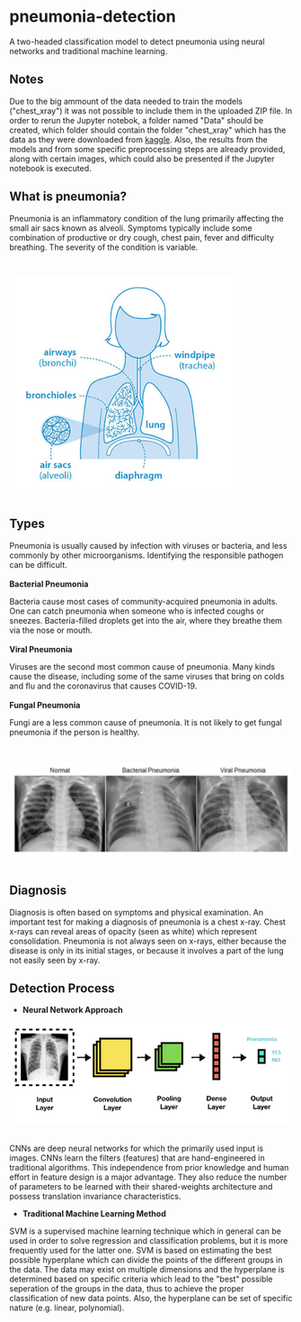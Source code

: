 # pneumonia-detection
A two-headed classification model to detect pneumonia using neural networks and traditional machine learning.

## Notes
Due to the big ammount of the data needed to train the models ("chest_xray") it was not possible to include them in the uploaded ZIP file. In order to rerun the Jupyter notebok, a folder named "Data" should be created, which folder should contain the folder "chest_xray" which has the data as they were downloaded from [kaggle](https://www.kaggle.com/paultimothymooney/chest-xray-pneumonia). Also, the results from the models and from some specific preprocessing steps are already provided, along with certain images, which could also be presented if the Jupyter notebook is executed.

## **What is pneumonia?**

Pneumonia is an inflammatory condition of the lung primarily affecting the small air sacs known as alveoli.  Symptoms typically include some combination of productive or dry cough, chest pain, fever and difficulty breathing. The severity of the condition is variable.   

<br><div><img src="./readme_images/intro_image.png" width="400"></div><br>

## **Types**

Pneumonia is usually caused by infection with viruses or bacteria, and less commonly by other microorganisms. Identifying the responsible pathogen can be difficult. 
<br><br>
**Bacterial Pneumonia**

Bacteria cause most cases of community-acquired pneumonia in adults.
One can catch pneumonia when someone who is infected coughs or sneezes. Bacteria-filled droplets get into the air, where they breathe them via the nose or mouth.
<br><br>
**Viral Pneumonia**

Viruses are the second most common cause of pneumonia. Many kinds cause the disease, including some of the same viruses that bring on colds and flu and the coronavirus that causes COVID-19.
<br><br>
**Fungal Pneumonia**

Fungi are a less common cause of pneumonia. It is not likely to get fungal pneumonia if the person is healthy. 

<br><div><img src="./readme_images/types_pneumonias.png" width="600"></div><br>

## **Diagnosis**

Diagnosis is often based on symptoms and physical examination. An important test for making a diagnosis of pneumonia is a chest x-ray. Chest x-rays can reveal areas of opacity (seen as white) which represent consolidation. Pneumonia is not always seen on x-rays, either because the disease is only in its initial stages, or because it involves a part of the lung not easily seen by x-ray.

## **Detection Process**

*    **Neural Network Approach**

<div><img src="./readme_images/cnn.png" width="500"></div><br>

CNNs are deep neural networks for which the primarily used input is images. CNNs learn the filters (features) that are hand-engineered in traditional algorithms. This independence from prior knowledge and human effort in feature design is a major advantage. They also reduce the number of parameters to be learned with their shared-weights architecture and possess translation invariance characteristics.

*    **Traditional Machine Learning Method**

SVM is a supervised machine learning technique which in general can be used in order to solve regression and classification problems, but it is more frequently used for the latter one. SVM is based on estimating the best possible hyperplane which can divide the points of the different groups in the data. The data may exist on multiple dimensions and the hyperplane is determined based on specific criteria which lead to the "best" possible seperation of the groups in the data, thus to achieve the proper classification of new data points. Also, the hyperplane can be set of specific nature (e.g. linear, polynomial).
